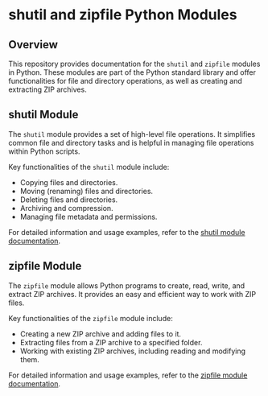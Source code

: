 # shutil and zipfile Python Modules

## Overview

This repository provides documentation for the `shutil` and `zipfile` modules in Python. These modules are part of the Python standard library and offer functionalities for file and directory operations, as well as creating and extracting ZIP archives.

## shutil Module

The `shutil` module provides a set of high-level file operations. It simplifies common file and directory tasks and is helpful in managing file operations within Python scripts.

Key functionalities of the `shutil` module include:

- Copying files and directories.
- Moving (renaming) files and directories.
- Deleting files and directories.
- Archiving and compression.
- Managing file metadata and permissions.

For detailed information and usage examples, refer to the [shutil module documentation](./shutil_module_documentation.md).

## zipfile Module

The `zipfile` module allows Python programs to create, read, write, and extract ZIP archives. It provides an easy and efficient way to work with ZIP files.

Key functionalities of the `zipfile` module include:

- Creating a new ZIP archive and adding files to it.
- Extracting files from a ZIP archive to a specified folder.
- Working with existing ZIP archives, including reading and modifying them.

For detailed information and usage examples, refer to the [zipfile module documentation](./zipfile_module_documentation.md).

